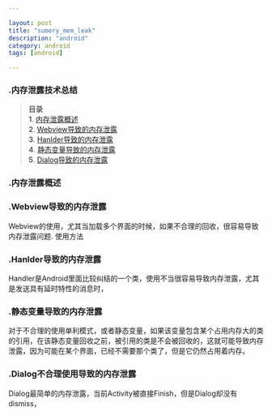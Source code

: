 ```yaml
---

layout: post
title: "sumery_mem_leak"
description: "android"
category: android
tags: [android]

---
```


### .内存泄露技术总结

> **目录**  
> **1**. [内存泄露概述](#anchor_digest)  
> **2**. [Webview导致的内存泄露](#anchor_webview)  
> **3**. [Hanlder导致的内存泄露](#anchor_handler)  
> **4**. [静态变量导致的内存泄露](#anchor_static_field)  
> **5**. [Dialog导致的内存泄露](#anchor_dialog)  


<a name="anchor_digest"></a>

### .内存泄露概述

<a name="anchor_webview"></a>

### .Webview导致的内存泄露
Webview的使用，尤其当加载多个界面的时候，如果不合理的回收，很容易导致内存泄露问题.
使用方法

<a name="anchor_handler"></a>

### .Hanlder导致的内存泄露
Handler是Android里面比较纠结的一个类，使用不当很容易导致内存泄露，尤其是发送具有延时特性的消息时，

<a name="anchor_static_field"></a>

### .静态变量导致的内存泄露

对于不合理的使用单利模式，或者静态变量，如果该变量包含某个占用内存大的类的引用，在该静态变量回收之前，被引用的类是不会被回收的，这就可能导致内存泄露，因为可能在某个界面，已经不需要那个类了，但是它仍然占用着内存。

<a name="anchor_dialog"></a>

### .Dialog不合理使用导致的内存泄露

Dialog最简单的内存泄露，当前Activity被直接Finish，但是Dialog却没有dismiss，

